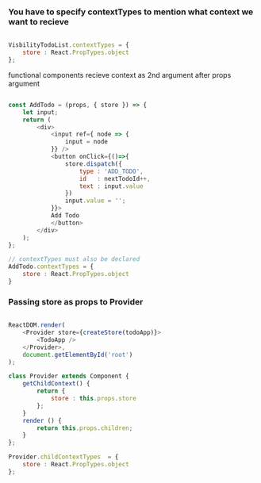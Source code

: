 
### You have to specify contextTypes to mention what context we want to recieve

```javascript

VisbilityTodoList.contextTypes = {
    store : React.PropTypes.object
};


```

functional components recieve context as 2nd argument after props argument

```javascript

const AddTodo = (props, { store }) => {
    let input;
    return (
        <div>
            <input ref={ node => {
                input = node
            }} />
            <button onClick={()=>{
                store.dispatch({
                    type : 'ADD_TODO',
                    id   : nextTodoId++,
                    text : input.value
                })
                input.value = '';
            }}>
            Add Todo
            </button>
        </div>
    );
};

// contextTypes must also be declared
AddTodo.contextTypes = {
    store : React.PropTypes.object
}


```



### Passing store as props to Provider 

```javascript

ReactDOM.render(
    <Provider store={createStore(todoApp)}>
        <TodoApp />
    </Provider>,
    document.getElementById('root')
);

class Provider extends Component {
    getChildContext() {
        return {
            store : this.props.store
        };
    }
    render () {
        return this.props.children;
    }
};

Provider.childContextTypes  = {
    store : React.PropTypes.object
};

```












